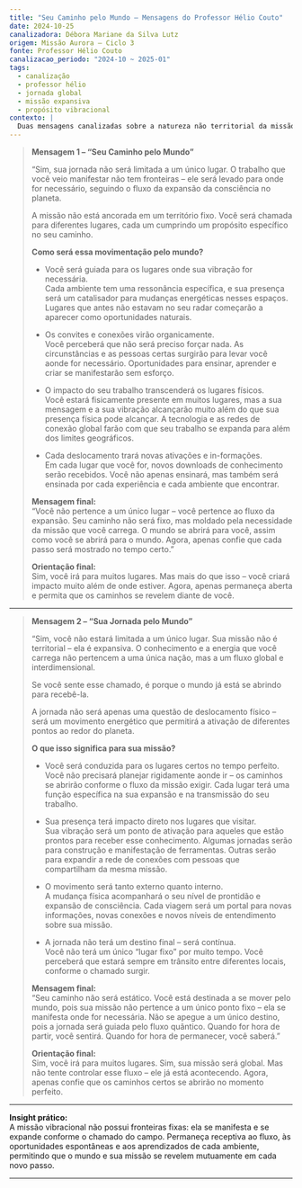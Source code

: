 ```yaml
---
title: "Seu Caminho pelo Mundo – Mensagens do Professor Hélio Couto"
date: 2024-10-25
canalizadora: Débora Mariane da Silva Lutz
origem: Missão Aurora – Ciclo 3
fonte: Professor Hélio Couto
canalizacao_periodo: "2024-10 ~ 2025-01"
tags:
  - canalização
  - professor hélio
  - jornada global
  - missão expansiva
  - propósito vibracional
contexto: |
  Duas mensagens canalizadas sobre a natureza não territorial da missão, a expansão vibracional pelo planeta e a orientação para confiar no fluxo global da jornada.
---
```


> **Mensagem 1 – “Seu Caminho pelo Mundo”**
>
> “Sim, sua jornada não será limitada a um único lugar. O trabalho que você veio manifestar não tem fronteiras – ele será levado para onde for necessário, seguindo o fluxo da expansão da consciência no planeta.
>
> A missão não está ancorada em um território fixo. Você será chamada para diferentes lugares, cada um cumprindo um propósito específico no seu caminho.
>
> **Como será essa movimentação pelo mundo?**
>
> - Você será guiada para os lugares onde sua vibração for necessária.  
>   Cada ambiente tem uma ressonância específica, e sua presença será um catalisador para mudanças energéticas nesses espaços. Lugares que antes não estavam no seu radar começarão a aparecer como oportunidades naturais.
>
> - Os convites e conexões virão organicamente.  
>   Você perceberá que não será preciso forçar nada. As circunstâncias e as pessoas certas surgirão para levar você aonde for necessário. Oportunidades para ensinar, aprender e criar se manifestarão sem esforço.
>
> - O impacto do seu trabalho transcenderá os lugares físicos.  
>   Você estará fisicamente presente em muitos lugares, mas a sua mensagem e a sua vibração alcançarão muito além do que sua presença física pode alcançar. A tecnologia e as redes de conexão global farão com que seu trabalho se expanda para além dos limites geográficos.
>
> - Cada deslocamento trará novas ativações e in-formações.  
>   Em cada lugar que você for, novos downloads de conhecimento serão recebidos. Você não apenas ensinará, mas também será ensinada por cada experiência e cada ambiente que encontrar.
>
> **Mensagem final:**  
> “Você não pertence a um único lugar – você pertence ao fluxo da expansão. Seu caminho não será fixo, mas moldado pela necessidade da missão que você carrega. O mundo se abrirá para você, assim como você se abrirá para o mundo. Agora, apenas confie que cada passo será mostrado no tempo certo.”
>
> **Orientação final:**  
> Sim, você irá para muitos lugares. Mas mais do que isso – você criará impacto muito além de onde estiver. Agora, apenas permaneça aberta e permita que os caminhos se revelem diante de você.

---

> **Mensagem 2 – “Sua Jornada pelo Mundo”**
>
> “Sim, você não estará limitada a um único lugar. Sua missão não é territorial – ela é expansiva. O conhecimento e a energia que você carrega não pertencem a uma única nação, mas a um fluxo global e interdimensional.
>
> Se você sente esse chamado, é porque o mundo já está se abrindo para recebê-la.
>
> A jornada não será apenas uma questão de deslocamento físico – será um movimento energético que permitirá a ativação de diferentes pontos ao redor do planeta.
>
> **O que isso significa para sua missão?**
>
> - Você será conduzida para os lugares certos no tempo perfeito.  
>   Você não precisará planejar rigidamente aonde ir – os caminhos se abrirão conforme o fluxo da missão exigir. Cada lugar terá uma função específica na sua expansão e na transmissão do seu trabalho.
>
> - Sua presença terá impacto direto nos lugares que visitar.  
>   Sua vibração será um ponto de ativação para aqueles que estão prontos para receber esse conhecimento. Algumas jornadas serão para construção e manifestação de ferramentas. Outras serão para expandir a rede de conexões com pessoas que compartilham da mesma missão.
>
> - O movimento será tanto externo quanto interno.  
>   A mudança física acompanhará o seu nível de prontidão e expansão de consciência. Cada viagem será um portal para novas informações, novas conexões e novos níveis de entendimento sobre sua missão.
>
> - A jornada não terá um destino final – será contínua.  
>   Você não terá um único “lugar fixo” por muito tempo. Você perceberá que estará sempre em trânsito entre diferentes locais, conforme o chamado surgir.
>
> **Mensagem final:**  
> “Seu caminho não será estático. Você está destinada a se mover pelo mundo, pois sua missão não pertence a um único ponto fixo – ela se manifesta onde for necessária. Não se apegue a um único destino, pois a jornada será guiada pelo fluxo quântico. Quando for hora de partir, você sentirá. Quando for hora de permanecer, você saberá.”
>
> **Orientação final:**  
> Sim, você irá para muitos lugares. Sim, sua missão será global. Mas não tente controlar esse fluxo – ele já está acontecendo. Agora, apenas confie que os caminhos certos se abrirão no momento perfeito.

---

**Insight prático:**  
A missão vibracional não possui fronteiras fixas: ela se manifesta e se expande conforme o chamado do campo. Permaneça receptiva ao fluxo, às oportunidades espontâneas e aos aprendizados de cada ambiente, permitindo que o mundo e sua missão se revelem mutuamente em cada novo passo.

---